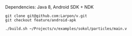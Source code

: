 
Dependencies: Java 8, Android SDK + NDK
```
git clone git@github.com:Larpon/v.git
git checkout feature/android-apk

./build.sh ~/Projects/v/examples/sokol/particles/main.v
```